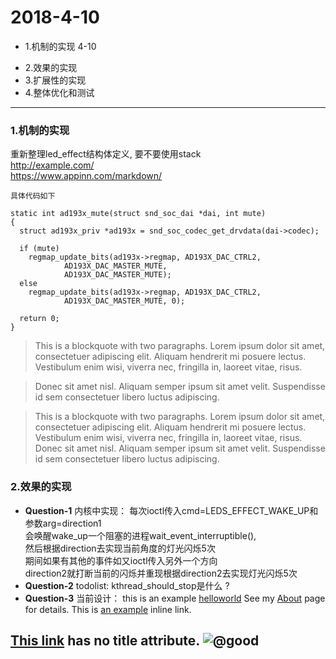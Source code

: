 #  2018-4-10

+ 1.机制的实现  4-10
* 2.效果的实现
* 3.扩展性的实现
* 4.整体优化和测试

---
### 1.机制的实现
重新整理led_effect结构体定义,
要不要使用stack  
<http://example.com/>  
https://www.appinn.com/markdown/

`具体代码如下`

    static int ad193x_mute(struct snd_soc_dai *dai, int mute)
    {
      struct ad193x_priv *ad193x = snd_soc_codec_get_drvdata(dai->codec);

      if (mute)
        regmap_update_bits(ad193x->regmap, AD193X_DAC_CTRL2,
                AD193X_DAC_MASTER_MUTE,
                AD193X_DAC_MASTER_MUTE);
      else
        regmap_update_bits(ad193x->regmap, AD193X_DAC_CTRL2,
                AD193X_DAC_MASTER_MUTE, 0);

      return 0;
    }


> This is a blockquote with two paragraphs. Lorem ipsum dolor sit amet,
 consectetuer adipiscing elit. Aliquam hendrerit mi posuere lectus.
 Vestibulum enim wisi, viverra nec, fringilla in, laoreet vitae, risus.

> Donec sit amet nisl. Aliquam semper ipsum sit amet velit. Suspendisse
> id sem consectetuer libero luctus adipiscing.


> This is a blockquote with two paragraphs. Lorem ipsum dolor sit amet,
consectetuer adipiscing elit. Aliquam hendrerit mi posuere lectus.
Vestibulum enim wisi, viverra nec, fringilla in, laoreet vitae, risus.
Donec sit amet nisl. Aliquam semper ipsum sit amet velit. Suspendisse
id sem consectetuer libero luctus adipiscing.


### 2.效果的实现
+ **Question-1**
内核中实现：
每次ioctl传入cmd=LEDS_EFFECT_WAKE_UP和参数arg=direction1  
会唤醒wake_up一个阻塞的进程wait_event_interruptible(),  
然后根据direction去实现当前角度的灯光闪烁5次  
期间如果有其他的事件如又ioctl传入另外一个方向  
direction2就打断当前的闪烁并重现根据direction2去实现灯光闪烁5次  
+ **Question-2**
todolist:  kthread_should_stop是什么 ?
+ **Question-3**
当前设计：
this is an example [helloworld](https://github.com/home-coder/awled-custom/tree/master/kernel/a810/../../../项目周期.pdf)
See my [About](../../) page for details.
This is [an example](http://example.com/ "Title") inline link.

[This link](http://example.net/) has no title attribute.
![@good](/home/jiangxj/github/ArrayZhangWork/wiki/img/1495765358637.png)
------------
